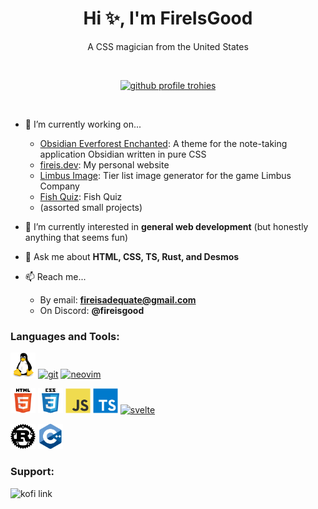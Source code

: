 <!---
FireIsGood/FireIsGood is a ✨ special ✨ repository because its `README.md` (this file) appears on your GitHub profile.
You can click the Preview link to take a look at your changes.
--->

<h1 align="center">Hi ✨, I'm FireIsGood</h1>
<p align="center">A CSS magician from the United States</p>

<br>

<p align="center">
  <a href="https://github.com/ryo-ma/github-profile-trophy">
    <img src="https://github-profile-trophy.vercel.app/?username=fireisgood&column=5&title=MultiLanguage,Commits,Stars,Issues,PullRequest" alt="github profile trohies" height="110" />
  </a>
</p>

<br>

- 🔭 I’m currently working on...
  - [Obsidian Everforest Enchanted](https://github.com/FireIsGood/obsidian-everforest): A theme for the note-taking application Obsidian written in pure CSS
  - [fireis.dev](https://github.com/FireIsGood/fireis.dev): My personal website
  - [Limbus Image](https://github.com/FireIsGood/limbus-image): Tier list image generator for the game Limbus Company
  - [Fish Quiz](https://github.com/FireIsGood/fish-quiz): Fish Quiz
  - (assorted small projects)

- 🌱 I’m currently interested in **general web development** (but honestly anything that seems fun)

- 💬 Ask me about **HTML, CSS, TS, Rust, and Desmos**

- 📫 Reach me...
  - By email: **fireisadequate@gmail.com**
  - On Discord: **@fireisgood**

### Languages and Tools:

<p>
  <a href="https://www.linux.org/" target="_blank" rel="noreferrer"><img src="https://raw.githubusercontent.com/devicons/devicon/master/icons/linux/linux-original.svg" alt="linux" width="40" height="40"/></a>
  <a href="https://git-scm.com/" target="_blank" rel="noreferrer"><img src="https://www.vectorlogo.zone/logos/git-scm/git-scm-icon.svg" alt="git" width="40" height="40"/></a>
  <a href="https://neovim.io/" target="_blank" rel="noreferrer"><img src="https://avatars.githubusercontent.com/u/6471485" alt="neovim" width="40" height="40"/></a>
</p>
<p>
<a href="https://www.w3.org/html/" target="_blank" rel="noreferrer"><img src="https://raw.githubusercontent.com/devicons/devicon/master/icons/html5/html5-original-wordmark.svg" alt="html5" width="40" height="40"/></a>
<a href="https://www.w3schools.com/css/" target="_blank" rel="noreferrer"><img src="https://raw.githubusercontent.com/devicons/devicon/master/icons/css3/css3-original-wordmark.svg" alt="css3" width="40" height="40"/></a>
<a href="https://developer.mozilla.org/en-US/docs/Web/JavaScript" target="_blank" rel="noreferrer"><img src="https://raw.githubusercontent.com/devicons/devicon/master/icons/javascript/javascript-original.svg" alt="javascript" width="40" height="40"/></a>
<a href="https://www.typescriptlang.org/" target="_blank" rel="noreferrer"><img src="https://raw.githubusercontent.com/devicons/devicon/master/icons/typescript/typescript-original.svg" alt="typescript" width="40" height="40"/></a>
<a href="https://svelte.dev" target="_blank" rel="noreferrer"><img src="https://upload.wikimedia.org/wikipedia/commons/1/1b/Svelte_Logo.svg" alt="svelte" width="40" height="40"/></a>
</p>
<p>
  <a href="https://www.rust-lang.org" target="_blank" rel="noreferrer"><img src="https://raw.githubusercontent.com/devicons/devicon/master/icons/rust/rust-original.svg" alt="rust" width="40" height="40"/></a>
  <a href="https://www.w3schools.com/cpp/" target="_blank" rel="noreferrer"><img src="https://raw.githubusercontent.com/devicons/devicon/master/icons/cplusplus/cplusplus-original.svg" alt="cplusplus" width="40" height="40"/></a>
</p>

### Support:

<a href="https://ko-fi.com/fireisgood"><img align="left" src="https://cdn.ko-fi.com/cdn/kofi3.png?v=3" height="30" alt="kofi link" /></a>
